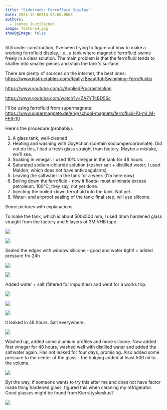 ```yaml
---
title: "Sidetrack: Ferrofluid Display"
date: 2024-12-06T14:58:00.000Z
authors:
  - Joonas Juutilainen
image: featured.jpg
showBgImage: false
---
```

Still under construction, I've been trying to figure out how to make a working ferrofluid display, i.e., a tank where magnetic ferrofluid swims freely in a clear solution. The main problem is that the ferrofluid tends to shatter into smaller pieces and stain the tank's surface.

There are plenty of sources on the internet, the best ones:\
<https://www.instructables.com/Really-Beautiful-Swimming-Ferrofluids/>

<https://www.youtube.com/c/AppliedProcrastination>

<https://www.youtube.com/watch?v=ZA7YTcBD56c>

I'll be using ferrofluid from supermagnete:\
<https://www.supermagnete.de/eng/school-magnets/ferrofluid-10-ml_M-FER-10>

Here's the procedure (probably):

1. A glass tank, well-cleaned
2. Heating and washing with OxyAction (contain sodiumpercarbonate). Did not do this, I had a fresh glass straight from factory. Maybe a mistake, we'll see.
3. Soaking in vinegar. I used 10% vinegar in the tank for 48 hours.
4. Saturated sodium-chloride solution (kosher salt + distilled water; I used Maldon, which does not have anticoagulants)
5. Leaving the saltwater in the tank for a week (I'm here now)
6. Boiling down the ferrofluid - now it floats- must eliminate excess petroleum. 100°C, they say, not yet done.
7. Injecting the boiled-down ferrofluid into the tank. Not yet. 
8. Water- and airproof sealing of the tank: final step, will use silicone.

Some pictures with explanations:

To make the tank, which is about 500x500 mm, I used 4mm hardened glass straight from the factory and 5 layers of 3M VHB tape.

![](img_2736-2-large.jpeg)

![](img_2737-2-large.jpeg)

Sealed the edges with window silicone - good and water tight! + added pressure fro 24h

![](img_2741-2-large.jpeg)

![](img_2743-2-large.jpeg)

Added water + salt (filtered for impurities) and went for a works trip.

![](img_2739-2-large.jpeg)

![](img_2747-2-large.jpeg)

![](img_2749-large.jpeg)

It leaked in 48 hours. Salt everywhere.

![](img_2784-2-large.jpeg)

Washed up, added some alumium profiles and more silicone. Now added first vinegar for 48 hours, washed well with distilled water and added the saltwater again. Has not leaked for four days, promising. Also added some pressure to the center of the glass - the bulging added at least 500 ml to the volume.

![](img_2834-3-large.jpeg)

Byt the way, if someone wants to try this after me and does not have factor made thing hardened glass, figured this when cleaning my refrigerator. Good glasses might be found from Kierrätyskeskus?

![](img_2753-2-large.jpeg)
